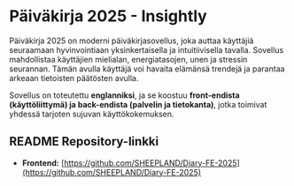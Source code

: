 # Päiväkirja 2025 - Insightly
Päiväkirja 2025 on moderni päiväkirjasovellus, joka auttaa käyttäjiä seuraamaan hyvinvointiaan yksinkertaisella ja intuitiivisella tavalla. Sovellus mahdollistaa käyttäjien mielialan, energiatasojen, unen ja stressin seurannan. Tämän avulla käyttäjä voi havaita elämänsä trendejä ja parantaa arkeaan tietoisten päätösten avulla.  

Sovellus on toteutettu **englanniksi**, ja se koostuu **front-endista (käyttöliittymä) ja back-endista (palvelin ja tietokanta)**, jotka toimivat yhdessä tarjoten sujuvan käyttökokemuksen.



## README Repository-linkki
- **Frontend:** [https://github.com/SHEEPLAND/Diary-FE-2025](https://github.com/SHEEPLAND/Diary-FE-2025)



